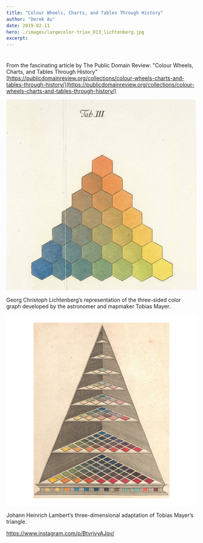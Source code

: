 ```yaml
---
title: "Colour Wheels, Charts, and Tables Through History"
author: "Derek Au"
date: 2019-02-11
hero: ./images/largecolor-triax_013_lichtenberg.jpg
excerpt: 
---
```


  
From the fascinating article by The Public Domain Review: "Colour Wheels, Charts, and Tables Through History"   
[https://publicdomainreview.org/collections/colour-wheels-charts-and-tables-through-history/](https://publicdomainreview.org/collections/colour-wheels-charts-and-tables-through-history/)

![](./images/largecolor-triax_013_lichtenberg.jpg)

Georg Christoph Lichtenberg’s representation of the three-sided color graph developed by the astronomer and mapmaker Tobias Mayer.

![](./images/Lambert_Farbenpyramide_1772.jpg)

Johann Heinrich Lambert’s three-dimensional adaptation of Tobias Mayer’s triangle.

https://www.instagram.com/p/BtvrjvyAJqv/

